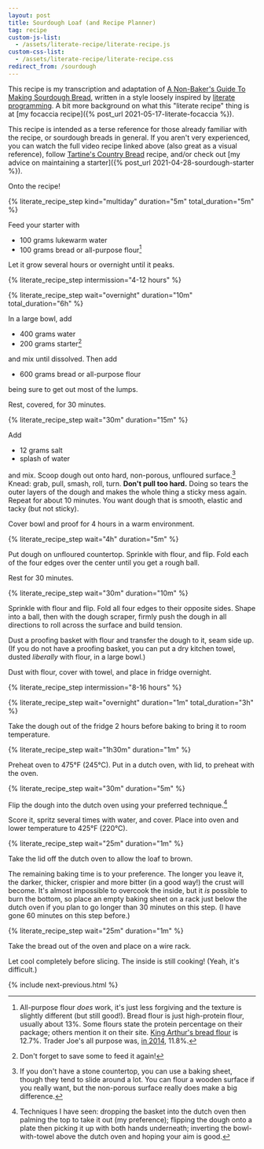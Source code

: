 ```yaml
---
layout: post
title: Sourdough Loaf (and Recipe Planner)
tag: recipe
custom-js-list:
  - /assets/literate-recipe/literate-recipe.js
custom-css-list:
  - /assets/literate-recipe/literate-recipe.css
redirect_from: /sourdough
---
```


This recipe is my transcription and adaptation of [A Non-Baker's Guide To Making Sourdough Bread](https://www.youtube.com/watch?v=APEavQg8rMw), written in a style loosely inspired by [literate programming](https://en.wikipedia.org/wiki/Literate_programming). A bit more background on what this "literate recipe" thing is at [my focaccia recipe]({% post_url 2021-05-17-literate-focaccia %}).

This recipe is intended as a terse reference for those already familiar with the recipe, or sourdough breads in general. If you aren't very experienced, you can watch the full video recipe linked above (also great as a visual reference), follow [Tartine's Country Bread](https://tartinebakery.com/stories/country-bread) recipe, and/or check out [my advice on maintaining a starter]({% post_url 2021-04-28-sourdough-starter %}).

Onto the recipe!

{% literate_recipe_step kind="multiday" duration="5m" total_duration="5m" %}

Feed your starter with

- 100 grams lukewarm water
- 100 grams bread or all-purpose flour[^1]

Let it grow several hours or overnight until it peaks.

{% literate_recipe_step intermission="4-12 hours" %}

{% literate_recipe_step wait="overnight" duration="10m" total_duration="6h" %}

In a large bowl, add

- 400 grams water
- 200 grams starter[^2]

and mix until dissolved. Then add

- 600 grams bread or all-purpose flour

being sure to get out most of the lumps.

Rest, covered, for 30 minutes.

{% literate_recipe_step wait="30m" duration="15m" %}

Add

- 12 grams salt
- splash of water

and mix. Scoop dough out onto hard, non-porous, unfloured surface.[^3] Knead: grab, pull, smash, roll, turn. **Don't pull too hard.** Doing so tears the outer layers of the dough and makes the whole thing a sticky mess again. Repeat for about 10 minutes. You want dough that is smooth, elastic and tacky (but not sticky).

Cover bowl and proof for 4 hours in a warm environment.

{% literate_recipe_step wait="4h" duration="5m" %}

Put dough on unfloured countertop. Sprinkle with flour, and flip. Fold each of the four edges over the center until you get a rough ball.

Rest for 30 minutes.

{% literate_recipe_step wait="30m" duration="10m" %}

Sprinkle with flour and flip. Fold all four edges to their opposite sides. Shape into a ball, then with the dough scraper, firmly push the dough in all directions to roll across the surface and build tension.

Dust a proofing basket with flour and transfer the dough to it, seam side up. (If you do not have a proofing basket, you can put a dry kitchen towel, dusted _liberally_ with flour, in a large bowl.)

Dust with flour, cover with towel, and place in fridge overnight.

{% literate_recipe_step intermission="8-16 hours" %}

{% literate_recipe_step wait="overnight" duration="1m" total_duration="3h" %}

Take the dough out of the fridge 2 hours before baking to bring it to room temperature.

{% literate_recipe_step wait="1h30m" duration="1m" %}

Preheat oven to 475°F (245°C). Put in a dutch oven, with lid, to preheat with the oven.

{% literate_recipe_step wait="30m" duration="5m" %}

Flip the dough into the dutch oven using your preferred technique.[^4]

Score it, spritz several times with water, and cover. Place into oven and lower temperature to 425°F (220°C).

{% literate_recipe_step wait="25m" duration="1m" %}

Take the lid off the dutch oven to allow the loaf to brown.

The remaining baking time is to your preference. The longer you leave it, the darker, thicker, crispier and more bitter (in a good way!) the crust will become. It's almost impossible to overcook the inside, but it _is_ possible to burn the bottom, so place an empty baking sheet on a rack just below the dutch oven if you plan to go longer than 30 minutes on this step. (I have gone 60 minutes on this step before.)

{% literate_recipe_step wait="25m" duration="1m" %}

Take the bread out of the oven and place on a wire rack.

Let cool completely before slicing. The inside is still cooking! (Yeah, it's difficult.)

{% include next-previous.html %}

[^1]: All-purpose flour _does_ work, it's just less forgiving and the texture is slightly different (but still good!). Bread flour is just high-protein flour, usually about 13%. Some flours state the protein percentage on their package; others mention it on their site. [King Arthur's bread flour](https://shop.kingarthurbaking.com/items/bread-flour) is 12.7%. Trader Joe's all purpose was, [in 2014](https://www.pizzamaking.com/forum/index.php?topic=30417.msg305351#msg305351), 11.8%.
[^2]: Don't forget to save some to feed it again!
[^3]: If you don't have a stone countertop, you can use a baking sheet, though they tend to slide around a lot. You can flour a wooden surface if you really want, but the non-porous surface really does make a big difference.
[^4]: Techniques I have seen: dropping the basket into the dutch oven then palming the top to take it out (my preference); flipping the dough onto a plate then picking it up with both hands underneath; inverting the bowl-with-towel above the dutch oven and hoping your aim is good.
